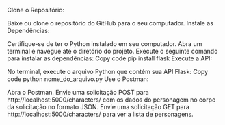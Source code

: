 Clone o Repositório:

Baixe ou clone o repositório do GitHub para o seu computador.
Instale as Dependências:

Certifique-se de ter o Python instalado em seu computador.
Abra um terminal e navegue até o diretório do projeto.
Execute o seguinte comando para instalar as dependências:
Copy code
pip install flask
Execute a API:

No terminal, execute o arquivo Python que contém sua API Flask:
Copy code
python nome_do_arquivo.py
Use o Postman:

Abra o Postman.
Envie uma solicitação POST para http://localhost:5000/characters/ com os dados do personagem no corpo da solicitação no formato JSON.
Envie uma solicitação GET para http://localhost:5000/characters/ para ver a lista de personagens.

